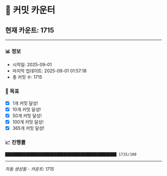 # 🔢 커밋 카운터

## 현재 카운트: 1715

---

### 📊 정보
- 시작일: 2025-09-01
- 마지막 업데이트: 2025-09-01 01:57:18
- 총 커밋 수: 1715

### 🎯 목표
- [x] 1개 커밋 달성!
- [x] 10개 커밋 달성!
- [x] 50개 커밋 달성!
- [x] 100개 커밋 달성!
- [x] 365개 커밋 달성!

### 📈 진행률
```
██████████████████████████████████████████████████ 1715/100
```

---
*자동 생성됨 - 카운트: 1715*
